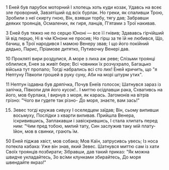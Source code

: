 1 Еней був парубок моторний
І хлопець хоть куди козак,
Удавсь на всеє зле проворний,
Завзятіший од всіх бурлак.
Но греки, як спаливши Трою,
Зробили з неї скирту гною,
Він, взявши торбу, тягу дав;
Забравши деяких троянців,
Осмалених, як гиря, ланців,
П'ятами з Трої накивав.

3 Еней був тяжко не по серцю
Юноні — все її гнівив;
Здававсь гірчійший їй від перцю,
Ні в чім Юнони не просив;
Но гірш за те їй не любився,
Що, бачиш, в Трої народився
І мамою Венеру звав;
І що його покійний дядько,
Парис, Пріамове дитятко,
Путивочку Венері дав.

10 Прокляті вири роздулися,
А море з лиха аж реве;
Слізьми троянці облилися,
Енея за живіт бере;
Всі човники їх розчухрало,
Багацько війська тут пропало;
Тогді набрались всі сто лих!
Еней кричить, що "я Нептуну
Півкопи грошей в руку суну,
Аби на морі штурм утих".

11 Нептун іздавна був дряпічка,
Почув Енеїв голосок;
Шатнувся зараз із запічка,
Півкопи для його кусок!..
І миттю осідлавши рака,
Схвативсь на його, мов бурлака,
І вирнув з моря, як карась.
Загомонів на вітрів грізно:
"Чого ви гудете так різно-
До моря, знаєте, вам зась!"

15. Зевес тогді кружав сивуху
    І оселедцем заїдав;
    Він, сьому випивши восьмуху,
    Послідки з кварти виливав.
    Прийшла Венера, іскривившись,
    Заплакавши і завіскрившись,
    І стала хлипать перед ним:
    "Чим пред тобою, милий тату,
    Син заслужив таку мій плату-
    Ійон, мов в свинки, грають їм.

50 Еней піджав хвіст, мов собака;
Мов Каїн, затрусивсь увесь;
Із носа потекла кабака:
Уже він знав, який Зевес.
Шатнувся миттю сам із хати
Своїх троянців позбирати;
Зібравши, дав такий приказ:
"Як можна швидче укладайтесь,
Зо всіми клунками збирайтесь,
До моря швендайте якраз!"
